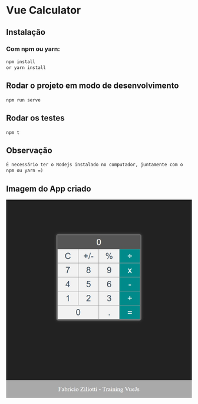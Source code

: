 # Vue Calculator
## Instalação
### Com npm ou yarn:
```
npm install
or yarn install
```
## Rodar o projeto em modo de desenvolvimento

```
npm run serve
```

## Rodar os testes
```
npm t
```

## Observação
```
É necessário ter o Nodejs instalado no computador, juntamente com o npm ou yarn =)

```
## Imagem do App criado
![Image App](imageApp/tela.jpg)

